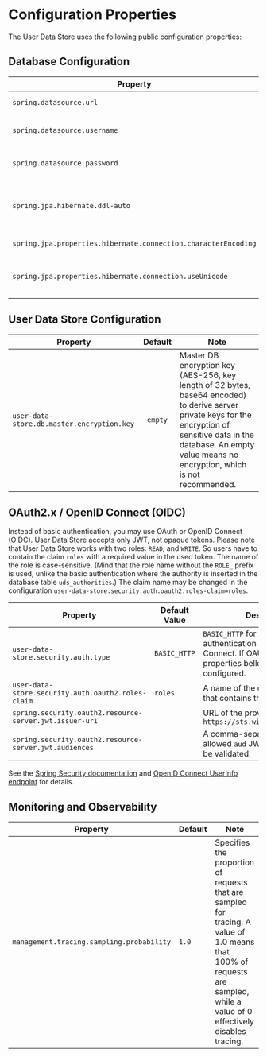 # Configuration Properties

The User Data Store uses the following public configuration properties:

## Database Configuration

| Property                                                       | Default   | Note                                                |
|----------------------------------------------------------------|-----------|-----------------------------------------------------|
| `spring.datasource.url`                                        | `_empty_` | Database JDBC URL                                   |
| `spring.datasource.username`                                   | `_empty_` | Database JDBC username                              |
| `spring.datasource.password`                                   | `_empty_` | Database JDBC password                              |
| `spring.jpa.hibernate.ddl-auto`                                | `none`    | Configuration of automatic database schema creation | 
| `spring.jpa.properties.hibernate.connection.characterEncoding` | `_empty_` | Character encoding                                  |
| `spring.jpa.properties.hibernate.connection.useUnicode`        | `_empty_` | Character encoding - Unicode support                |


## User Data Store Configuration

| Property                                   | Default   | Note                                                                                                                                                                                                                         |
|--------------------------------------------|-----------|------------------------------------------------------------------------------------------------------------------------------------------------------------------------------------------------------------------------------|
| `user-data-store.db.master.encryption.key` | `_empty_` | Master DB encryption key (AES-256, key length of 32 bytes, base64 encoded) to derive server private keys for the encryption of sensitive data in the database. An empty value means no encryption, which is not recommended. |  


## OAuth2.x / OpenID Connect (OIDC)

Instead of basic authentication, you may use OAuth or OpenID Connect (OIDC).
User Data Store accepts only JWT, not opaque tokens.
Please note that User Data Store works with two roles: `READ`, and `WRITE`.
So users have to contain the claim `roles` with a required value in the used token.
The name of the role is case-sensitive.
(Mind that the role name without the `ROLE_` prefix is used, unlike the basic authentication where the authority is inserted in the database table `uds_authorities`.)
The claim name may be changed in the configuration `user-data-store.security.auth.oauth2.roles-claim=roles`.

| Property                                                | Default Value | Description                                                                                                                           |
|---------------------------------------------------------|---------------|---------------------------------------------------------------------------------------------------------------------------------------|
| `user-data-store.security.auth.type`                    | `BASIC_HTTP`  | `BASIC_HTTP` for basic HTTP authentication or `OAUTH` for OpenID Connect. If OAUTH enabled, the properties bellow must be configured. |
| `user-data-store.security.auth.oauth2.roles-claim`      | `roles`       | A name of the claim in the JWT that contains the user roles.                                                                          |
| `spring.security.oauth2.resource-server.jwt.issuer-uri` |               | URL of the provider, e.g. `https://sts.windows.net/example/`                                                                          |
| `spring.security.oauth2.resource-server.jwt.audiences`  |               | A comma-separated list of allowed `aud` JWT claim values to be validated.                                                             |

See the [Spring Security documentation](https://docs.spring.io/spring-security/reference/servlet/oauth2/index.html#oauth2-client-log-users-in) and [OpenID Connect UserInfo endpoint](https://connect2id.com/products/server/docs/api/userinfo) for details.


## Monitoring and Observability

| Property                                  | Default | Note                                                                                                                                                                        |
|-------------------------------------------|---------|-----------------------------------------------------------------------------------------------------------------------------------------------------------------------------|
| `management.tracing.sampling.probability` | `1.0`   | Specifies the proportion of requests that are sampled for tracing. A value of 1.0 means that 100% of requests are sampled, while a value of 0 effectively disables tracing. |